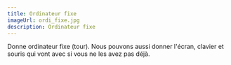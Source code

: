```yaml
---
title: Ordinateur fixe
imageUrl: ordi_fixe.jpg
description: Ordinateur fixe
---
```

Donne ordinateur fixe (tour). Nous pouvons aussi donner l'écran, clavier et souris qui vont avec si vous ne les avez pas déjà.
